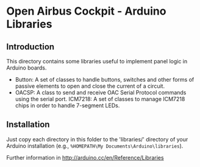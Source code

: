 # Open Airbus Cockpit - Arduino Libraries

## Introduction

This directory contains some libraries useful to implement panel logic in
Arduino boards. 

* Button: A set of classes to handle buttons, switches and other forms of
passive elements to open and close the current of a circuit. 
* OACSP: A class to send and receive OAC Serial Protocol commands using the
serial port. 
ICM7218: A set of classes to manage ICM7218 chips in order to handle 7-segment
LEDs.

## Installation

Just copy each directory in this folder to the 'libraries/' directory of your 
Arduino installation (e.g., `%HOMEPATH\My Documents\Arduino\libraries`). 

Further information in http://arduino.cc/en/Reference/Libraries
